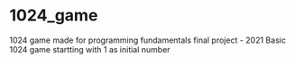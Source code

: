 # 1024_game
1024 game made for programming fundamentals final project - 2021
Basic 1024 game startting with 1 as initial number

